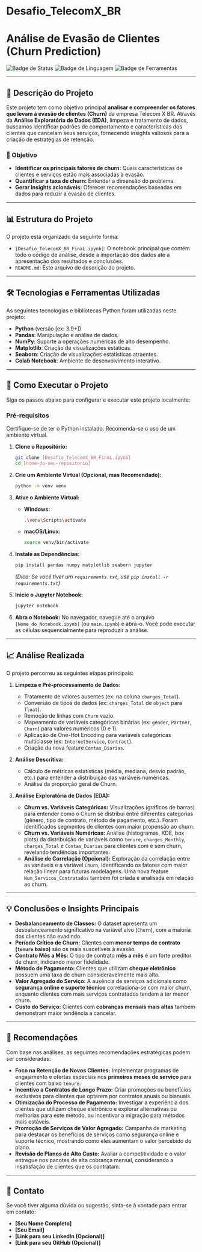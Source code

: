 # Desafio_TelecomX_BR

# Análise de Evasão de Clientes (Churn Prediction)

![Badge de Status](https://img.shields.io/badge/Status-Conclu%C3%ADdo-brightgreen)
![Badge de Linguagem](https://img.shields.io/badge/Linguagem-Python-blue)
![Badge de Ferramentas](https://img.shields.io/badge/Ferramentas-Pandas%2C%20Numpy%2C%20Matplotlib%2C%20Seaborn-orange)

---

## 📝 Descrição do Projeto

Este projeto tem como objetivo principal **analisar e compreender os fatores que levam à evasão de clientes (Churn)** da empresa Telecom X BR. Através da **Análise Exploratória de Dados (EDA)**, limpeza e tratamento de dados, buscamos identificar padrões de comportamento e características dos clientes que cancelam seus serviços, fornecendo insights valiosos para a criação de estratégias de retenção.

### 🎯 Objetivo

* **Identificar os principais fatores de churn:** Quais características de clientes e serviços estão mais associadas à evasão.
* **Quantificar a taxa de churn:** Entender a dimensão do problema.
* **Gerar insights acionáveis:** Oferecer recomendações baseadas em dados para reduzir a evasão de clientes.

---

## 📊 Estrutura do Projeto

O projeto está organizado da seguinte forma:

* `[Desafio_TelecomX_BR_FinaL.ipynb]`: O notebook principal que contém todo o código de análise, desde a importação dos dados até a apresentação dos resultados e conclusões.
* `README.md`: Este arquivo de descrição do projeto.

---

## 🛠️ Tecnologias e Ferramentas Utilizadas

As seguintes tecnologias e bibliotecas Python foram utilizadas neste projeto:

* **Python** (versão [ex: 3.9+])
* **Pandas**: Manipulação e análise de dados.
* **NumPy**: Suporte a operações numéricas de alto desempenho.
* **Matplotlib**: Criação de visualizações estáticas.
* **Seaborn**: Criação de visualizações estatísticas atraentes.
* **Colab Notebook**: Ambiente de desenvolvimento interativo.

---

## 🚀 Como Executar o Projeto

Siga os passos abaixo para configurar e executar este projeto localmente:

### Pré-requisitos

Certifique-se de ter o Python instalado. Recomenda-se o uso de um ambiente virtual.

1.  **Clone o Repositório:**
    ```bash
    git clone [Desafio_TelecomX_BR_FinaL.ipynb]
    cd [nome-do-seu-repositorio]
    ```

2.  **Crie um Ambiente Virtual (Opcional, mas Recomendado):**
    ```bash
    python -m venv venv
    ```

3.  **Ative o Ambiente Virtual:**
    * **Windows:**
        ```bash
        .\venv\Scripts\activate
        ```
    * **macOS/Linux:**
        ```bash
        source venv/bin/activate
        ```

4.  **Instale as Dependências:**
    ```bash
    pip install pandas numpy matplotlib seaborn jupyter
    ```
    *(Dica: Se você tiver um `requirements.txt`, use `pip install -r requirements.txt`)*

5.  **Inicie o Jupyter Notebook:**
    ```bash
    jupyter notebook
    ```

6.  **Abra o Notebook:**
    No navegador, navegue até o arquivo `[Nome_do_Notebook.ipynb]` (ou `main.ipynb`) e abra-o. Você pode executar as células sequencialmente para reproduzir a análise.

---

## 📈 Análise Realizada

O projeto percorreu as seguintes etapas principais:

1.  **Limpeza e Pré-processamento de Dados:**
    * Tratamento de valores ausentes (ex: na coluna `charges_Total`).
    * Conversão de tipos de dados (ex: `charges_Total` de `object` para `float`).
    * Remoção de linhas com `Churn` vazio.
    * Mapeamento de variáveis categóricas binárias (ex: `gender`, `Partner`, `Churn`) para valores numéricos (0 e 1).
    * Aplicação de One-Hot Encoding para variáveis categóricas multiclasse (ex: `InternetService`, `Contract`).
    * Criação da nova feature `Contas_Diarias`.

2.  **Análise Descritiva:**
    * Cálculo de métricas estatísticas (média, mediana, desvio padrão, etc.) para entender a distribuição das variáveis numéricas.
    * Análise da proporção geral de Churn.

3.  **Análise Exploratória de Dados (EDA):**
    * **Churn vs. Variáveis Categóricas:** Visualizações (gráficos de barras) para entender como o Churn se distribui entre diferentes categorias (gênero, tipo de contrato, método de pagamento, etc.). Foram identificados segmentos de clientes com maior propensão ao churn.
    * **Churn vs. Variáveis Numéricas:** Análise (histogramas, KDE, box plots) da distribuição de variáveis como `tenure`, `charges_Monthly`, `charges_Total` e `Contas_Diarias` para clientes com e sem churn, revelando tendências importantes.
    * **Análise de Correlação (Opcional):** Exploração da correlação entre as variáveis e a variável `Churn`, identificando os fatores com maior relação linear para futuras modelagens. Uma nova feature `Num_Servicos_Contratados` também foi criada e analisada em relação ao churn.

---

## 💡 Conclusões e Insights Principais

* **Desbalanceamento de Classes:** O dataset apresenta um desbalanceamento significativo na variável alvo (`Churn`), com a maioria dos clientes não evadindo.
* **Período Crítico de Churn:** Clientes com **menor tempo de contrato (`tenure` baixo)** são os mais suscetíveis à evasão.
* **Contrato Mês a Mês:** O tipo de contrato **mês a mês** é um forte preditor de churn, indicando menor fidelidade.
* **Método de Pagamento:** Clientes que utilizam **cheque eletrônico** possuem uma taxa de churn consideravelmente mais alta.
* **Valor Agregado do Serviço:** A ausência de serviços adicionais como **segurança online e suporte técnico** correlaciona-se com maior churn, enquanto clientes com mais serviços contratados tendem a ter menor churn.
* **Custo do Serviço:** Clientes com **cobranças mensais mais altas** também demonstram maior tendência a cancelar.

---

## 📝 Recomendações

Com base nas análises, as seguintes recomendações estratégicas podem ser consideradas:

* **Foco na Retenção de Novos Clientes:** Implementar programas de engajamento e ofertas especiais nos **primeiros meses de serviço** para clientes com baixo `tenure`.
* **Incentivo a Contratos de Longo Prazo:** Criar promoções ou benefícios exclusivos para clientes que optarem por contratos anuais ou bianuais.
* **Otimização do Processo de Pagamento:** Investigar a experiência dos clientes que utilizam cheque eletrônico e explorar alternativas ou melhorias para este método, ou incentivar a migração para métodos mais estáveis.
* **Promoção de Serviços de Valor Agregado:** Campanha de marketing para destacar os benefícios de serviços como segurança online e suporte técnico, mostrando como eles aumentam o valor percebido do plano.
* **Revisão de Planos de Alto Custo:** Avaliar a competitividade e o valor entregue nos pacotes de alta cobrança mensal, considerando a insatisfação de clientes que os contratam.

---

## 📧 Contato

Se você tiver alguma dúvida ou sugestão, sinta-se à vontade para entrar em contato:

* **[Seu Nome Completo]**
* **[Seu Email]**
* **[Link para seu LinkedIn (Opcional)]**
* **[Link para seu GitHub (Opcional)]**
